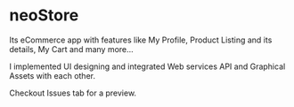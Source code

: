 # neoStore
Its eCommerce app with features like My Profile, Product Listing and its details, My Cart and many more…

I implemented UI designing and integrated Web services API and Graphical Assets with each other.

Checkout Issues tab for a preview.
